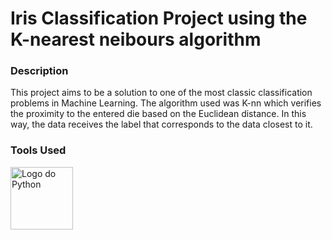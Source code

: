 <h1> Iris Classification Project using the K-nearest neibours algorithm </h1>

<h3> Description </h3>
<p> This project aims to be a solution to one of the most classic 
  classification problems in Machine Learning. The algorithm used was K-nn 
  which verifies the proximity to the entered die based on the Euclidean 
  distance. In this way, the data receives the label that corresponds to the 
  data closest to it.  </p>

<h3> Tools Used </h3>
<img src="https://www.python.org/static/community_logos/python-logo.png" alt="Logo do Python" width="100" height="100">

  
